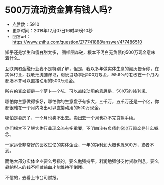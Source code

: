 # 500万流动资金算有钱人吗?
- 点赞数：5910
- 更新时间：2018年12月07日16时49分10秒
- 回答url：https://www.zhihu.com/question/277741888/answer/477486510
<body>
 <p data-pid="Ezl63lta">知乎还是学生和傻白甜太多， 图样图森破，根本不明白无负债的500万现金意味着什么。</p>
 <p data-pid="1N7Wtxyq">互联网和金融行业我不是特别了解，但是，我以多年做实体生意的阅历告诉你，在实体行业，我敢拍胸脯保证，别说当场拿出500万现金，99.9%的老板在一个月内都凑不齐可以直接动用的500万现金。</p>
 <p data-pid="6kj3jj_Q">所有的资金都是一个萝卜一个坑，可以直接动用的意思是，500万的纯利润。</p>
 <p data-pid="NJ_U8ZZW">哪怕你生意做得多好，哪怕你的生意盘子有多大，三千万，五千万还是一个亿，你都很难在一个月内凑出可以直接动用的500万现金。</p>
 <p data-pid="-uUsLR6E">哪怕是卖房子，一个月也卖不出去。卖出去一个月也办不完贷款手续。</p>
 <p data-pid="c9cvyS1b">你们根本不了解实体行业现金流有多重要，不明白没有负债的500万现金是什么概念。</p>
 <p data-pid="zcvc7b5L">一家运营非常好的营收过亿的实体企业，一年的净利润大概也就500万，或者不到。</p>
 <p data-pid="PmyLMGnF">而绝大部分实体企业要么亏损的，要么勉强持平，利润勉强够支付贷款利息，要么靠纳税人的钱不间断输血才能维持不倒闭。</p>
 <p data-pid="y2ZMEQxV">不信的，去看上市公司财报。</p>
</body>
